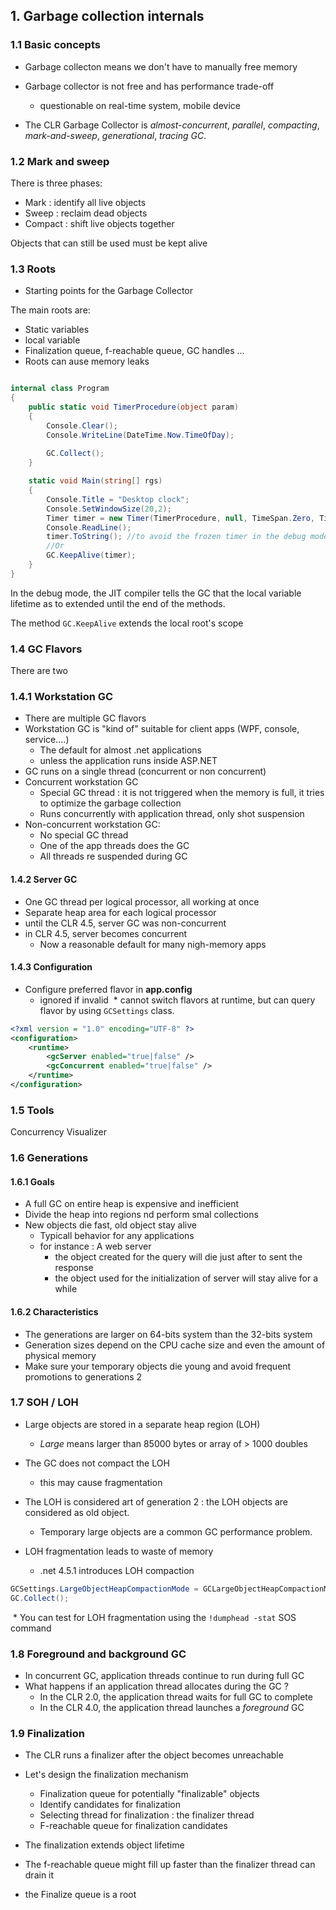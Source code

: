 
## 1. Garbage collection internals

### 1.1 Basic concepts

* Garbage collecton means we don't have to manually free memory

* Garbage collector is not free and has performance trade-off
  * questionable on real-time system, mobile device

* The CLR Garbage Collector is _almost-concurrent_, _parallel_, _compacting_, _mark-and-sweep_, _generational_, _tracing GC_.

### 1.2 Mark and sweep

There is three phases:
* Mark : identify all live objects
* Sweep : reclaim dead objects
* Compact : shift live objects together

Objects that can still be used must be kept alive

### 1.3 Roots

* Starting points for the Garbage Collector

The main roots are:
* Static variables
* local variable
* Finalization queue, f-reachable queue, GC handles ...
* Roots can ause memory leaks

```cs

internal class Program
{
    public static void TimerProcedure(object param)
    {
        Console.Clear();
        Console.WriteLine(DateTime.Now.TimeOfDay);
        
        GC.Collect();
    }

    static void Main(string[] rgs)
    {
        Console.Title = "Desktop clock";
        Console.SetWindowSize(20,2);
        Timer timer = new Timer(TimerProcedure, null, TimeSpan.Zero, TimeSpan.FromSecond(1));
        Console.ReadLine();
        timer.ToString(); //to avoid the frozen timer in the debug mode
        //Or
        GC.KeepAlive(timer);
    }
}
```

In the debug mode, the JIT compiler tells the GC that the local variable lifetime as to extended until the end of the methods.

The method ```GC.KeepAlive``` extends the local root's scope

### 1.4 GC Flavors

There are two 

### 1.4.1 Workstation GC

* There are multiple GC flavors
* Workstation GC is "kind of" suitable for client apps (WPF, console, service....)
  * The default for almost .net applications
  * unless the application runs inside ASP.NET
* GC runs on a single thread (concurrent or non concurrent)
* Concurrent workstation GC
  * Special GC thread : it is not triggered when the memory is full, it tries to optimize the garbage collection
  * Runs concurrently with application thread, only shot suspension
* Non-concurrent workstation GC:
  * No special GC thread
  * One of the app threads does the GC
  * All threads re suspended during GC
  
#### 1.4.2 Server GC

* One GC thread per logical processor, all working at once
* Separate heap area for each logical processor
* until the CLR 4.5, server GC was non-concurrent
* in CLR 4.5, server becomes concurrent
  * Now a reasonable default for many nigh-memory apps
 
#### 1.4.3 Configuration

* Configure preferred flavor in __app.config__
  * ignored if invalid
  * cannot switch flavors at runtime, but can query flavor by using ```GCSettings``` class.
  
  
```xml
<?xml version = "1.0" encoding="UTF-8" ?>
<configuration>
    <runtime>
        <gcServer enabled="true|false" />
        <gcConcurrent enabled="true|false" />
    </runtime>
</configuration>
```

### 1.5 Tools

Concurrency Visualizer

  
### 1.6 Generations

#### 1.6.1 Goals

* A full GC on entire heap is expensive and inefficient
* Divide the heap into regions nd perform smal  collections
* New objects die fast, old object stay alive
  * Typicall behavior for any applications
  * for instance : A web server
    * the object created for the query will die just after to sent the response
    * the object used for the initialization of server will stay alive for a while
 
#### 1.6.2 Characteristics

* The generations are larger on 64-bits system than the 32-bits system
* Generation sizes depend on the CPU cache size and even the amount of physical memory
* Make sure your temporary objects die young and avoid frequent promotions to generations 2

### 1.7 SOH / LOH

* Large objects are stored in a separate heap region (LOH)
  * _Large_ means larger than 85000 bytes or array of > 1000 doubles   

* The GC does not compact the LOH
  * this may cause fragmentation
* The LOH is considered art of generation 2 : the LOH objects are considered as old object.
  * Temporary large objects are a common GC performance problem.
* LOH fragmentation leads to waste of memory
  * .net 4.5.1 introduces LOH compaction
  
```cs
GCSettings.LargeObjectHeapCompactionMode = GCLargeObjectHeapCompactionMode.CompactOnce;
GC.Collect();
```

  * You can test for LOH fragmentation using the ```!dumphead -stat``` SOS command

### 1.8 Foreground and background GC

* In concurrent GC, application threads continue to run during full GC
* What happens if an application thread allocates during the GC ?
  * In the CLR 2.0, the application thread waits for full GC to complete
  * In the CLR 4.0, the application thread launches a _foreground_ GC
  
### 1.9 Finalization

* The CLR runs a finalizer after the object becomes unreachable
* Let's design the finalization mechanism
  * Finalization queue for potentially "finalizable" objects
  * Identify candidates for finalization
  * Selecting thread for finalization : the finalizer thread
  * F-reachable queue for finalization candidates
  
* The finalization extends object lifetime
* The f-reachable queue might fill up faster than the finalizer thread can drain it





* the Finalize queue is a root
